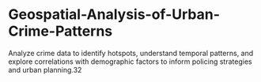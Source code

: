 # Geospatial-Analysis-of-Urban-Crime-Patterns
Analyze crime data to identify hotspots, understand temporal patterns, and explore correlations with demographic factors to inform policing strategies and urban planning.32
